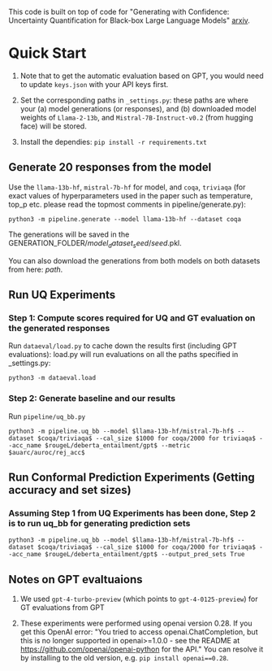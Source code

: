
This code is built on top of code for "Generating with Confidence: Uncertainty Quantification for Black-box Large Language Models" [arxiv](https://arxiv.org/abs/2305.19187).

# Quick Start
1. Note that to get the automatic evaluation based on GPT, you would need to update `keys.json` with your API keys first. 

2. Set the corresponding paths in `_settings.py`: these paths are where your (a) model generations (or responses), and (b) downloaded model weights of `Llama-2-13b`, and `Mistral-7B-Instruct-v0.2` (from hugging face) will be stored.

3. Install the dependies: ``` pip install -r requirements.txt ```

## Generate 20 responses from the model
Use the `llama-13b-hf`, `mistral-7b-hf` for model, and `coqa`, `triviaqa` (for exact values of hyperparameters used in the paper such as temperature, top_p etc. please read the topmost comments in pipeline/generate.py):
```
python3 -m pipeline.generate --model llama-13b-hf --dataset coqa
```
The generations will be saved in the GENERATION_FOLDER/$model_dataset_seed$/$seed$.pkl. 

You can also download the generations from both models on both datasets from here: $path$.

## Run UQ Experiments
### Step 1: Compute scores required for UQ and GT evaluation on the generated responses
Run `dataeval/load.py` to cache down the results first (including GPT evaluations): load.py will run evaluations on all the paths specified in _settings.py:
```
python3 -m dataeval.load
```

### Step 2: Generate baseline and our results
Run `pipeline/uq_bb.py`
```
python3 -m pipeline.uq_bb --model $llama-13b-hf/mistral-7b-hf$ --dataset $coqa/triviaqa$ --cal_size $1000 for coqa/2000 for triviaqa$ --acc_name $rougeL/deberta_entailment/gpt$ --metric $auarc/auroc/rej_acc$
```

## Run Conformal Prediction Experiments (Getting accuracy and set sizes)
### Assuming Step 1 from UQ Experiments has been done, Step 2 is to run uq_bb for generating prediction sets
```
python3 -m pipeline.uq_bb --model $llama-13b-hf/mistral-7b-hf$ --dataset $coqa/triviaqa$ --cal_size $1000 for coqa/2000 for triviaqa$ --acc_name $rougeL/deberta_entailment/gpt$ --output_pred_sets True
```

## Notes on GPT evaltuaions
1. We used `gpt-4-turbo-preview` (which points to `gpt-4-0125-preview`) for GT evaluations from GPT

2. These experiments were performed using openai version 0.28. If you get this OpenAI error: "You tried to access openai.ChatCompletion, but this is no longer supported in openai>=1.0.0 - see the README at https://github.com/openai/openai-python for the API." You can resolve it by installing to the old version, e.g. `pip install openai==0.28`.
